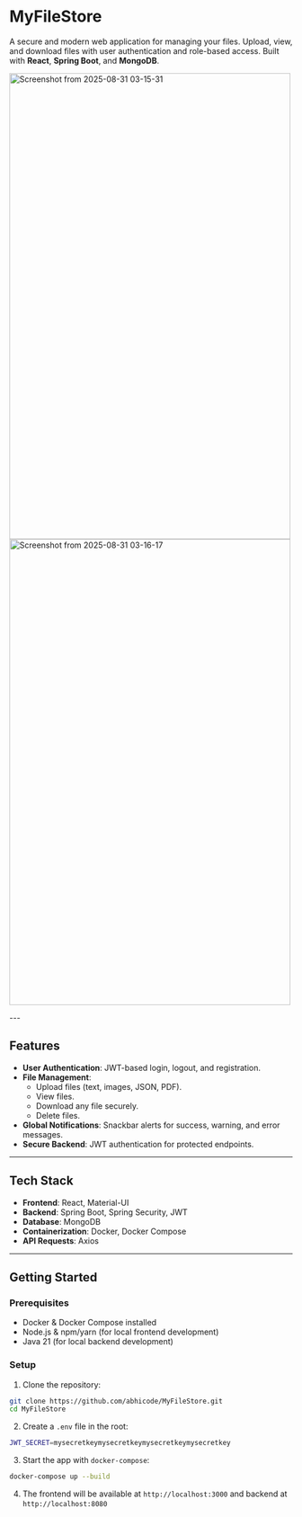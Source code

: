 # MyFileStore

A secure and modern web application for managing your files. Upload, view, and download files with user authentication and role-based access. Built with **React**, **Spring Boot**, and **MongoDB**.

<p float="left">
  <img width="500" height="829" alt="Screenshot from 2025-08-31 03-15-31" src="https://github.com/user-attachments/assets/9caf3ebb-4b01-4c5b-9553-a729d8f069b6" />
  
  <img width="500" height="829" alt="Screenshot from 2025-08-31 03-16-17" src="https://github.com/user-attachments/assets/c3380b62-a257-444a-8842-817ad3704dc0" />
</p>
---

## Features

- **User Authentication**: JWT-based login, logout, and registration.
- **File Management**:
  - Upload files (text, images, JSON, PDF).
  - View files.
  - Download any file securely.
  - Delete files.
- **Global Notifications**: Snackbar alerts for success, warning, and error messages.
- **Secure Backend**: JWT authentication for protected endpoints.

---

## Tech Stack

- **Frontend**: React, Material-UI
- **Backend**: Spring Boot, Spring Security, JWT
- **Database**: MongoDB
- **Containerization**: Docker, Docker Compose
- **API Requests**: Axios

---

## Getting Started

### Prerequisites

- Docker & Docker Compose installed
- Node.js & npm/yarn (for local frontend development)
- Java 21 (for local backend development)

### Setup

1. Clone the repository:

```bash
git clone https://github.com/abhicode/MyFileStore.git
cd MyFileStore
```
2. Create a ```.env``` file in the root:

```bash
JWT_SECRET=mysecretkeymysecretkeymysecretkeymysecretkey
```
3. Start the app with ```docker-compose```:

```bash
docker-compose up --build
```
4. The frontend will be available at ```http://localhost:3000``` and backend at ```http://localhost:8080```




